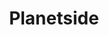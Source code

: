 ---
title: Planetside
crosslinks:
- PS4Planetside2
- MillerPlanetside
- EmeraldPS2
- Briggs
- DBGpatchnotes
- harasser
- livven
- Connery
- planetsidearmor
- gaming
- place
- kotk
- xkcd
- h1z1
- ps2ragetells
- pcmasterrace
- EncyclopaediaAuraxia
- Planetmens
- ShitPlanetsideSays
- PlanetsideBattles
---